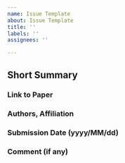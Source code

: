 ```yaml
---
name: Issue Template
about: Issue Template
title: ''
labels: ''
assignees: ''

---
```


<!-- ↑↑ Put paper title into Title above ↑↑ -->
## Short Summary
<!-- Add sentences to summarize the paper. -->


### Link to Paper
<!-- https://arxiv.org/abs/****.***** -->


### Authors, Affiliation


### Submission Date (yyyy/MM/dd)


### Comment (if any)
